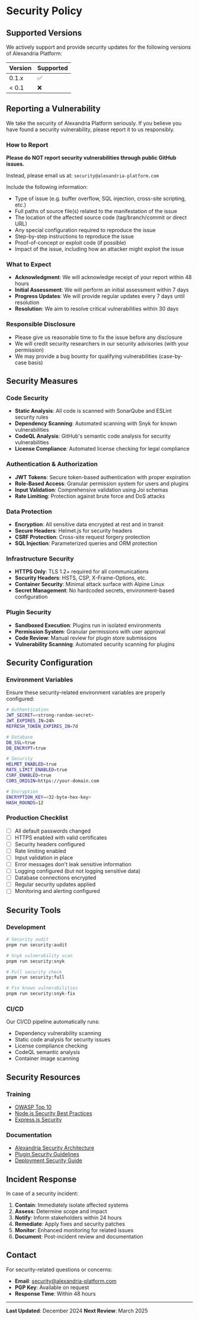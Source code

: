 # Security Policy

## Supported Versions

We actively support and provide security updates for the following versions of Alexandria Platform:

| Version | Supported          |
| ------- | ------------------ |
| 0.1.x   | :white_check_mark: |
| < 0.1   | :x:                |

## Reporting a Vulnerability

We take the security of Alexandria Platform seriously. If you believe you have found a security vulnerability, please report it to us responsibly.

### How to Report

**Please do NOT report security vulnerabilities through public GitHub issues.**

Instead, please email us at: `security@alexandria-platform.com`

Include the following information:
- Type of issue (e.g. buffer overflow, SQL injection, cross-site scripting, etc.)
- Full paths of source file(s) related to the manifestation of the issue
- The location of the affected source code (tag/branch/commit or direct URL)
- Any special configuration required to reproduce the issue
- Step-by-step instructions to reproduce the issue
- Proof-of-concept or exploit code (if possible)
- Impact of the issue, including how an attacker might exploit the issue

### What to Expect

- **Acknowledgment**: We will acknowledge receipt of your report within 48 hours
- **Initial Assessment**: We will perform an initial assessment within 7 days
- **Progress Updates**: We will provide regular updates every 7 days until resolution
- **Resolution**: We aim to resolve critical vulnerabilities within 30 days

### Responsible Disclosure

- Please give us reasonable time to fix the issue before any disclosure
- We will credit security researchers in our security advisories (with your permission)
- We may provide a bug bounty for qualifying vulnerabilities (case-by-case basis)

## Security Measures

### Code Security

- **Static Analysis**: All code is scanned with SonarQube and ESLint security rules
- **Dependency Scanning**: Automated scanning with Snyk for known vulnerabilities
- **CodeQL Analysis**: GitHub's semantic code analysis for security vulnerabilities
- **License Compliance**: Automated license checking for legal compliance

### Authentication & Authorization

- **JWT Tokens**: Secure token-based authentication with proper expiration
- **Role-Based Access**: Granular permission system for users and plugins
- **Input Validation**: Comprehensive validation using Joi schemas
- **Rate Limiting**: Protection against brute force and DoS attacks

### Data Protection

- **Encryption**: All sensitive data encrypted at rest and in transit
- **Secure Headers**: Helmet.js for security headers
- **CSRF Protection**: Cross-site request forgery protection
- **SQL Injection**: Parameterized queries and ORM protection

### Infrastructure Security

- **HTTPS Only**: TLS 1.2+ required for all communications
- **Security Headers**: HSTS, CSP, X-Frame-Options, etc.
- **Container Security**: Minimal attack surface with Alpine Linux
- **Secret Management**: No hardcoded secrets, environment-based configuration

### Plugin Security

- **Sandboxed Execution**: Plugins run in isolated environments
- **Permission System**: Granular permissions with user approval
- **Code Review**: Manual review for plugin store submissions
- **Vulnerability Scanning**: Automated security scanning for plugins

## Security Configuration

### Environment Variables

Ensure these security-related environment variables are properly configured:

```bash
# Authentication
JWT_SECRET=<strong-random-secret>
JWT_EXPIRES_IN=24h
REFRESH_TOKEN_EXPIRES_IN=7d

# Database
DB_SSL=true
DB_ENCRYPT=true

# Security
HELMET_ENABLED=true
RATE_LIMIT_ENABLED=true
CSRF_ENABLED=true
CORS_ORIGIN=https://your-domain.com

# Encryption
ENCRYPTION_KEY=<32-byte-hex-key>
HASH_ROUNDS=12
```

### Production Checklist

- [ ] All default passwords changed
- [ ] HTTPS enabled with valid certificates
- [ ] Security headers configured
- [ ] Rate limiting enabled
- [ ] Input validation in place
- [ ] Error messages don't leak sensitive information
- [ ] Logging configured (but not logging sensitive data)
- [ ] Database connections encrypted
- [ ] Regular security updates applied
- [ ] Monitoring and alerting configured

## Security Tools

### Development

```bash
# Security audit
pnpm run security:audit

# Snyk vulnerability scan
pnpm run security:snyk

# Full security check
pnpm run security:full

# Fix known vulnerabilities
pnpm run security:snyk-fix
```

### CI/CD

Our CI/CD pipeline automatically runs:

- Dependency vulnerability scanning
- Static code analysis for security issues
- License compliance checking
- CodeQL semantic analysis
- Container image scanning

## Security Resources

### Training

- [OWASP Top 10](https://owasp.org/www-project-top-ten/)
- [Node.js Security Best Practices](https://nodejs.org/en/security/)
- [Express.js Security](https://expressjs.com/en/advanced/best-practice-security.html)

### Documentation

- [Alexandria Security Architecture](docs/security-architecture.md)
- [Plugin Security Guidelines](docs/plugin-security.md)
- [Deployment Security Guide](docs/deployment-security.md)

## Incident Response

In case of a security incident:

1. **Contain**: Immediately isolate affected systems
2. **Assess**: Determine scope and impact
3. **Notify**: Inform stakeholders within 24 hours
4. **Remediate**: Apply fixes and security patches
5. **Monitor**: Enhanced monitoring for related issues
6. **Document**: Post-incident review and documentation

## Contact

For security-related questions or concerns:

- **Email**: security@alexandria-platform.com
- **PGP Key**: Available on request
- **Response Time**: Within 48 hours

---

**Last Updated**: December 2024
**Next Review**: March 2025